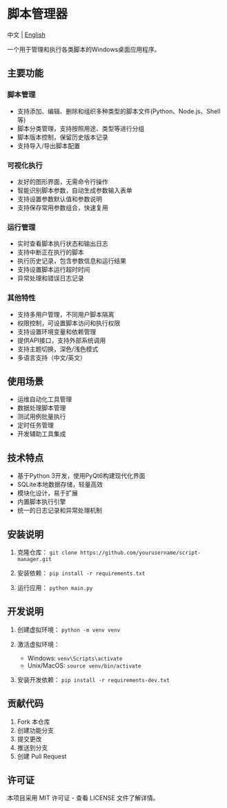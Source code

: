 # 脚本管理器

中文 | [English](README.md)

一个用于管理和执行各类脚本的Windows桌面应用程序。

## 主要功能

### 脚本管理
- 支持添加、编辑、删除和组织多种类型的脚本文件(Python、Node.js、Shell等)
- 脚本分类管理，支持按照用途、类型等进行分组
- 脚本版本控制，保留历史版本记录
- 支持导入/导出脚本配置

### 可视化执行
- 友好的图形界面，无需命令行操作
- 智能识别脚本参数，自动生成参数输入表单
- 支持设置参数默认值和参数说明
- 支持保存常用参数组合，快速复用

### 运行管理
- 实时查看脚本执行状态和输出日志
- 支持中断正在执行的脚本
- 执行历史记录，包含参数信息和运行结果
- 支持设置脚本运行超时时间
- 异常处理和错误日志记录

### 其他特性
- 支持多用户管理，不同用户脚本隔离
- 权限控制，可设置脚本访问和执行权限
- 支持设置环境变量和依赖管理
- 提供API接口，支持外部系统调用
- 支持主题切换，深色/浅色模式
- 多语言支持（中文/英文）

## 使用场景
- 运维自动化工具管理
- 数据处理脚本管理
- 测试用例批量执行
- 定时任务管理
- 开发辅助工具集成

## 技术特点
- 基于Python 3开发，使用PyQt6构建现代化界面
- SQLite本地数据存储，轻量高效
- 模块化设计，易于扩展
- 内置脚本执行引擎
- 统一的日志记录和异常处理机制

## 安装说明

1. 克隆仓库：
   `git clone https://github.com/yourusername/script-manager.git`

2. 安装依赖：
   `pip install -r requirements.txt`

3. 运行应用：
   `python main.py`

## 开发说明

1. 创建虚拟环境：
   `python -m venv venv`

2. 激活虚拟环境：
   - Windows: `venv\Scripts\activate`
   - Unix/MacOS: `source venv/bin/activate`

3. 安装开发依赖：
   `pip install -r requirements-dev.txt`

## 贡献代码

1. Fork 本仓库
2. 创建功能分支
3. 提交更改
4. 推送到分支
5. 创建 Pull Request

## 许可证

本项目采用 MIT 许可证 - 查看 LICENSE 文件了解详情。 
